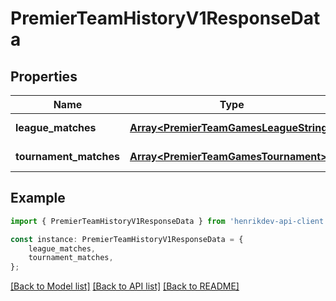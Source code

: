 # PremierTeamHistoryV1ResponseData


## Properties

Name | Type | Description | Notes
------------ | ------------- | ------------- | -------------
**league_matches** | [**Array&lt;PremierTeamGamesLeagueString&gt;**](PremierTeamGamesLeagueString.md) |  | [default to undefined]
**tournament_matches** | [**Array&lt;PremierTeamGamesTournament&gt;**](PremierTeamGamesTournament.md) |  | [default to undefined]

## Example

```typescript
import { PremierTeamHistoryV1ResponseData } from 'henrikdev-api-client';

const instance: PremierTeamHistoryV1ResponseData = {
    league_matches,
    tournament_matches,
};
```

[[Back to Model list]](../README.md#documentation-for-models) [[Back to API list]](../README.md#documentation-for-api-endpoints) [[Back to README]](../README.md)
